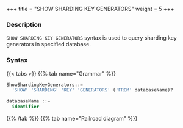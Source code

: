 +++
title = "SHOW SHARDING KEY GENERATORS"
weight = 5
+++

### Description

`SHOW SHARDING KEY GENERATORS` syntax is used to query sharding key generators in specified database.

### Syntax

{{< tabs >}}
{{% tab name="Grammar" %}}
```sql
ShowShardingKeyGenerators::=
  'SHOW' 'SHARDING' 'KEY' 'GENERATORS' ('FROM' databaseName)?

databaseName ::=
  identifier
```
{{% /tab %}}
{{% tab name="Railroad diagram" %}}
<iframe frameborder="0" name="diagram" id="diagram" width="100%" height="100%"></iframe>
{{% /tab %}}
{{< /tabs >}}

### Supplement

- When databaseName is not specified, the default is the currently used DATABASE. If DATABASE is not used, No database selected will be prompted.

### Return value description

| column | Description                       |
|--------|-----------------------------------|
| name   | Sharding key generator name       |
| type   | Sharding key generator type       |
| props  | Sharding key generator properties |

### Example

- Query the sharding key generators of the specified logical database

```sql
SHOW SHARDING KEY GENERATORS FROM sharding_db;
```

```sql
mysql> SHOW SHARDING KEY GENERATORS FROM sharding_db;
+-------------------------+-----------+-------+
| name                    | type      | props |
+-------------------------+-----------+-------+
| snowflake_key_generator | snowflake | {}    |
+-------------------------+-----------+-------+
1 row in set (0.00 sec)
```

- Query the sharding key generators of the current logical database

```sql
SHOW SHARDING KEY GENERATORS;
```

```sql
mysql> SHOW SHARDING KEY GENERATORS;
+-------------------------+-----------+-------+
| name                    | type      | props |
+-------------------------+-----------+-------+
| snowflake_key_generator | snowflake | {}    |
+-------------------------+-----------+-------+
1 row in set (0.00 sec)
```

### Reserved word

`SHOW`, `SHARDING`, `KEY`, `GENERATORS`, `FROM`

### Related links

- [Reserved word](/en/user-manual/shardingsphere-proxy/distsql/syntax/reserved-word/)

